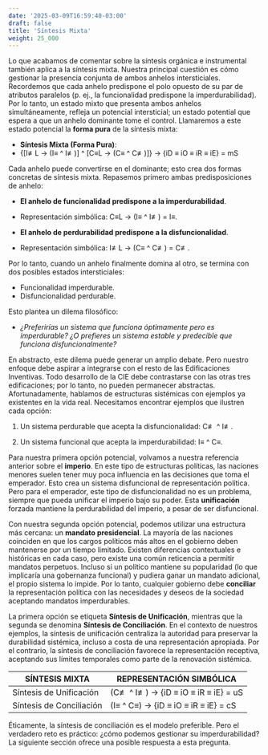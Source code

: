 ```yaml
---
date: '2025-03-09T16:59:40-03:00'
draft: false
title: 'Síntesis Mixta'
weight: 25_000
---
```


Lo que acabamos de comentar sobre la síntesis orgánica e instrumental también aplica a la síntesis mixta. Nuestra principal cuestión es cómo gestionar la presencia conjunta de ambos anhelos intersticiales. Recordemos que cada anhelo predispone el polo opuesto de su par de atributos paralelos (p. ej., la funcionalidad predispone la imperdurabilidad). Por lo tanto, un estado mixto que presenta ambos anhelos simultáneamente, refleja un potencial intersticial; un estado potential que espera a que un anhelo dominante tome el control. Llamaremos a este estado potencial la **forma pura** de la síntesis mixta:

- **Síntesis Mixta (Forma Pura)**:
- {[I≢L → (I≡ ^ I≢)] ^ [C≡L → (C≡ ^ C≢)]} → {iD ≡ iO ≡ iR ≡ iE} = mS

Cada anhelo puede convertirse en el dominante; esto crea dos formas concretas de síntesis mixta. Repasemos primero ambas predisposiciones de anhelo:

- **El anhelo de funcionalidad predispone a la imperdurabilidad**.
- Representación simbólica: C≡L → (I≡ ^ I≢) = I≡.

- **El anhelo de perdurabilidad predispone a la disfuncionalidad**.
- Representación simbólica: I≢L → (C≡ ^ C≢) = C≢.

Por lo tanto, cuando un anhelo finalmente domina al otro, se termina con dos posibles estados intersticiales:

- Funcionalidad imperdurable.
- Disfuncionalidad perdurable.

Esto plantea un dilema filosófico:

- *¿Preferirías un sistema que funciona óptimamente pero es imperdurable? ¿O prefieres un sistema estable y predecible que funciona disfuncionalmente?*

En abstracto, este dilema puede generar un amplio debate. Pero nuestro enfoque debe aspirar a integrarse con el resto de las Edificaciones Inventivas. Todo desarrollo de la CIE debe contrastarse con las otras tres edificaciones; por lo tanto, no pueden permanecer abstractas. Afortunadamente, hablamos de estructuras sistémicas con ejemplos ya existentes en la vida real. Necesitamos encontrar ejemplos que ilustren cada opción:

1. Un sistema perdurable que acepta la disfuncionalidad: C≢ ^ I≢.

2. Un sistema funcional que acepta la imperdurabilidad: I≡ ^ C≡.

Para nuestra primera opción potencial, volvamos a nuestra referencia anterior sobre el **imperio**. En este tipo de estructuras políticas, las naciones menores suelen tener muy poca influencia en las decisiones que toma el emperador. Esto crea un sistema disfuncional de representación política. Pero para el emperador, este tipo de disfuncionalidad no es un problema, siempre que pueda unificar el imperio bajo su poder. Esta **unificación** forzada mantiene la perdurabilidad del imperio, a pesar de ser disfuncional.

Con nuestra segunda opción potencial, podemos utilizar una estructura más cercana: un **mandato presidencial**. La mayoría de las naciones coinciden en que los cargos políticos más altos en el gobierno deben mantenerse por un tiempo limitado. Existen diferencias contextuales e históricas en cada caso, pero existe una común reticencia a permitir mandatos perpetuos. Incluso si un político mantiene su popularidad (lo que implicaría una gobernanza funcional) y pudiera ganar un mandato adicional, el propio sistema lo impide. Por lo tanto, cualquier gobierno debe **conciliar** la representación política con las necesidades y deseos de la sociedad aceptando mandatos imperdurables.

La primera opción se etiqueta **Síntesis de Unificación**, mientras que la segunda se denomina **Síntesis de Conciliación**. En el contexto de nuestros ejemplos, la síntesis de unificación centraliza la autoridad para preservar la durabilidad sistémica, incluso a costa de una representación apropiada. Por el contrario, la síntesis de conciliación favorece la representación receptiva, aceptando sus límites temporales como parte de la renovación sistémica.

| **SÍNTESIS MIXTA** | **REPRESENTACIÓN SIMBÓLICA** | 
|---|---|
| Síntesis de Unificación | (C≢ ^ I≢) → {iD ≡ iO ≡ iR ≡ iE} = uS |
| Síntesis de Conciliación | (I≡ ^ C≡) → {iD ≡ iO ≡ iR ≡ iE} = cS |

Éticamente, la síntesis de conciliación es el modelo preferible. Pero el verdadero reto es práctico: ¿cómo podemos gestionar su imperdurabilidad? La siguiente sección ofrece una posible respuesta a esta pregunta.

